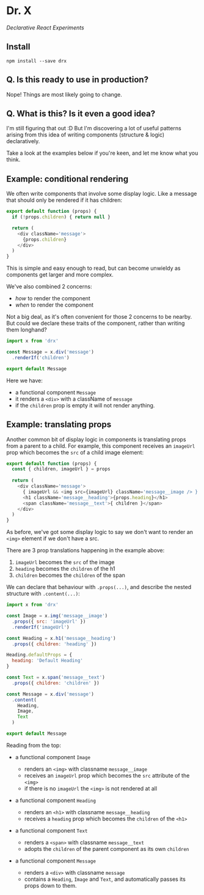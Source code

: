 # Dr. X

_Declarative React Experiments_

## Install

```
npm install --save drx
```

## Q. Is this ready to use in production?

Nope! Things are most likely going to change.

## Q. What is this? Is it even a good idea?

I'm still figuring that out :D But I'm discovering a lot of useful patterns arising from this idea of writing components (structure & logic) declaratively.

Take a look at the examples below if you're keen, and let me know what you think.

## Example: conditional rendering

We often write components that involve some display logic. Like a message that should only be rendered if it has children:

```js
export default function (props) {
  if (!props.children) { return null }

  return (
    <div className='message'>
      {props.children}
    </div>
  )
}
```

This is simple and easy enough to read, but can become unwieldy as components get larger and more complex.

We've also combined 2 concerns:

- _how_ to render the component
- _when_ to render the component

Not a big deal, as it's often convenient for those 2 concerns to be nearby. But could we declare these traits of the component, rather than writing them longhand?

```js
import x from 'drx'

const Message = x.div('message')
  .renderIf('children')

export default Message
```

Here we have:

- a functional component `Message`
- it renders a `<div>` with a className of `message`
- if the `children` prop is empty it will not render anything.

## Example: translating props

Another common bit of display logic in components is translating props from a parent to a child. For example, this component receives an `imageUrl` prop which becomes the `src` of a child image element:

```js
export default function (props) {
  const { children, imageUrl } = props
  
  return (
    <div className='message'>
      { imageUrl && <img src={imageUrl} className='message__image /> }
      <h1 className='message__heading'>{props.heading}</h1>
      <span className='message__text'>{ children }</span>
    </div>
  )
}
```

As before, we've got some display logic to say we don't want to render an `<img>` element if we don't have a src.

There are 3 prop translations happening in the example above:

1. `imageUrl` becomes the `src` of the image
1. `heading` becomes the `children` of the h1
1. `children` becomes the `children` of the span

We can declare that behaviour with `.props(...)`, and describe the nested structure with `.content(...)`:

```js
import x from 'drx'

const Image = x.img('message__image')
  .props({ src: 'imageUrl' })
  .renderIf('imageUrl')

const Heading = x.h1('message__heading')
  .props({ children: 'heading' })

Heading.defaultProps = {
  heading: 'Default Heading'
}

const Text = x.span('message__text')
  .props({ children: 'children' })

const Message = x.div('message')
  .content(
    Heading,
    Image,
    Text
  )

export default Message
```

Reading from the top:

- a functional component `Image`
  - renders an `<img>` with classname `message__image`
  - receives an `imageUrl` prop which becomes the `src` attribute of the `<img>`
  - if there is no `imageUrl` the `<img>` is not rendered at all

- a functional component `Heading`
  - renders an `<h1>` with classname `message__heading`
  - receives a `heading` prop which becomes the `children` of the `<h1>`

- a functional component `Text`
  - renders a `<span>` with classname `message__text`
  - adopts the `children` of the parent component as its own `children`

- a functional component `Message`
  - renders a `<div>` with classname `message`
  - contains a `Heading`, `Image` and `Text`, and automatically passes its props down to them.
